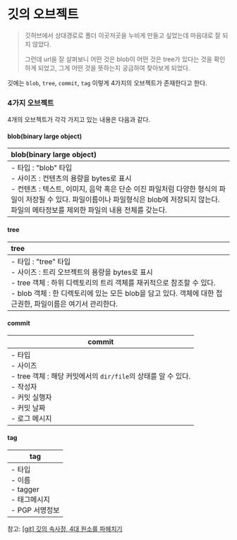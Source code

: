 # 깃의 오브젝트

> 깃허브에서 상대경로로 폴더 이곳저곳을 누비게 만들고 싶었는데 마음대로 잘 되지 않았다.
>
> 그런데 url을 잘 살펴보니 어떤 것은 blob이 어떤 것은 tree가 있다는 것을 확인 하게 되었고, 그게 어떤 것을 뜻하는지 궁금하여 찾아보게 되었다.

깃에는 `blob`, `tree`, `commit`, `tag` 이렇게 4가지의 오브젝트가 존재한다고 한다.

### 4가지 오브젝트

4개의 오브젝트가 각각 가지고 있는 내용은 다음과 같다.

#### blob(binary large object)

| blob(binary large object)                                    |
| :----------------------------------------------------------- |
| - 타입 : "blob" 타입<br/>- 사이즈 : 컨텐츠의 용량을 bytes로 표시<br/>- 컨텐츠 : 텍스트, 이미지, 음악 혹은 단순 이진 파일처럼 다양한 형식의 파일이 저장될 수 있다.  파일이름이나 파일형식은 blob에 저장되지 않는다. 파일의 메타정보를 제외한 파일의 내용 전체를 갖는다. |



#### tree

| tree                                                         |
| :----------------------------------------------------------- |
| \- 타입 : "tree" 타입 <br />\- 사이즈 : 트리 오브젝트의 용량을 bytes로 표시 <br />\- tree 객체 : 하위 디렉토리의 트리 객체를 재귀적으로 참조할 수 있다. <br />\- blob 객체 : 한 디렉토리에 있는 모든 blob을 담고 있다. 객체에 대한 접근권한, 파일이름은 여기서 관리한다. |



#### commit

| commit                                                       |
| ------------------------------------------------------------ |
| - 타입<br />- 사이즈<br />- tree 객체 : 해당 커밋에서의 `dir/file`의 상태를 알 수 있다.<br />- 작성자<br />- 커밋 실행자<br />- 커밋 날짜<br />- 로그 메시지 |



#### tag

| tag                                                          |
| ------------------------------------------------------------ |
| - 타입<br />- 이름<br />- tagger<br />- 태그메시지<br />- PGP 서명정보 |



참고: [[git] 깃의 속사정, 4대 원소를 파헤치기](https://storycompiler.tistory.com/7)
